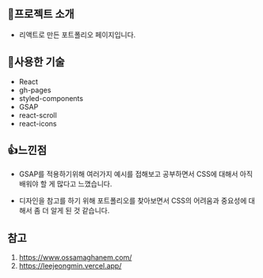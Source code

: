 ## :memo:프로젝트 소개

- 리액트로 만든 포트폴리오 페이지입니다.

## :bell:사용한 기술

- React
- gh-pages
- styled-components
- GSAP
- react-scroll
- react-icons

## :thumbsup:느낀점

- GSAP를 적용하기위해 여러가지 예시를 접해보고 공부하면서 CSS에 대해서 아직 배워야 할 게 많다고 느꼈습니다.

- 디자인을 참고를 하기 위해 포트폴리오를 찾아보면서 CSS의 어려움과 중요성에 대해서 좀 더 알게 된 것 같습니다.

## 참고

1. <a href="https://www.ossamaghanem.com/">https://www.ossamaghanem.com/</a>
2. <a href="https://leejeongmin.vercel.app/">https://leejeongmin.vercel.app/</a>
